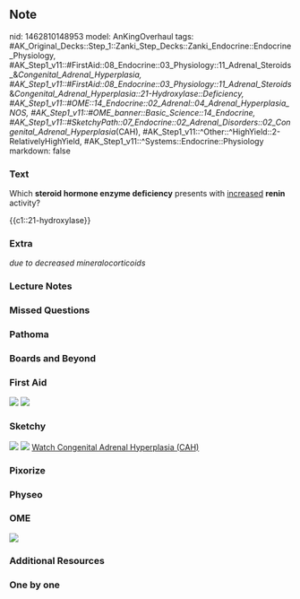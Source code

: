 ## Note
nid: 1462810148953
model: AnKingOverhaul
tags: #AK_Original_Decks::Step_1::Zanki_Step_Decks::Zanki_Endocrine::Endocrine_Physiology, #AK_Step1_v11::#FirstAid::08_Endocrine::03_Physiology::11_Adrenal_Steroids_&_Congenital_Adrenal_Hyperplasia, #AK_Step1_v11::#FirstAid::08_Endocrine::03_Physiology::11_Adrenal_Steroids_&_Congenital_Adrenal_Hyperplasia::21-Hydroxylase::Deficiency, #AK_Step1_v11::#OME::14_Endocrine::02_Adrenal::04_Adrenal_Hyperplasia_NOS, #AK_Step1_v11::#OME_banner::Basic_Science::14_Endocrine, #AK_Step1_v11::#SketchyPath::07_Endocrine::02_Adrenal_Disorders::02_Congenital_Adrenal_Hyperplasia_(CAH), #AK_Step1_v11::^Other::^HighYield::2-RelativelyHighYield, #AK_Step1_v11::^Systems::Endocrine::Physiology
markdown: false

### Text
Which <b>steroid hormone enzyme deficiency</b> presents with
<u>increased</u> <b>renin</b> activity?
<div>
  {{c1::21-hydroxylase}}
</div>

### Extra
<i>due to decreased mineralocorticoids</i>

### Lecture Notes


### Missed Questions


### Pathoma


### Boards and Beyond


### First Aid
<img src="tmp4WoJeC.png"> <img src="tmplR4nMJ.png">

### Sketchy
<img src=
"CAH%20-%2021%20hydroxylase%20def%20-%20incr%20renin_1566160514431.jpg">
<img src="tmp6QvQUl_1566160514431.png"> <a href=
"https://dashboard.sketchy.com/study/medical/courses/medical-pathophysiology/units/medical-pathophysiology-endocrine/videos/medical-pathophysiology-endocrine-adrenal-disorders-congenital-adrenal-hyperplasia-cah?utm_source=anki&utm_medium=partnership&utm_campaign=february_update&utm_content=medical">
Watch Congenital Adrenal Hyperplasia (CAH)</a>

### Pixorize


### Physeo


### OME
<div class="ome-widget">
  <a href=
  "https://onlinemeded.org/spa/endocrine?ref=anki"><img src="_OME_AnkiFlashcards_Topic_2.png"></a>
</div>

### Additional Resources


### One by one

